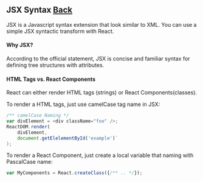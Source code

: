 ## JSX Syntax [Back](./../react.md)

JSX is a Javascript syntax extension that look similar to XML. You can use a simple JSX syntactic transform with React.

#### Why JSX?

According to the official statement, JSX is concise and familiar syntax for defining tree structures with attributes.

#### HTML Tags vs. React Components

React can either render HTML tags (strings) or React Components(classes).

To render a HTML tags, just use camelCase tag name in JSX:

```js
/** camelCase Naming */
var divElement = <div className="foo" />;
ReactDOM.render(
    divElement,
    document.getElelementById('example')`
);
```

To render a React Component, just create a local variable that naming with PascalCase name:

```js
var MyComponents = React.createClass({/** .. */});
```

